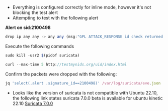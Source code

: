 - Everything is configured correctly for inline mode, however it's not blocking the test alert
- Attempting to test with the following alert

**Alert on sid:2100498**
```JavaScript
drop ip any any -> any any (msg:"GPL ATTACK_RESPONSE id check returned root"; content:"uid=0|28|root|29|"; classtype:bad-unknown; sid:2100498; rev:7; metadata:created_at 2010_09_23, updated_at 2010_09_23;)
```

Execute the following commands
```JavaScript
sudo kill -usr2 $(pidof suricata)
```
```JavaScript
curl --max-time 5 http://testmynids.org/uid/index.html
```
Confirm the packets were dropped with the following:
```JavaScript
jq 'select(.alert .signature_id==2100498)' /var/log/suricata/eve.json
```

- Looks like the version of suricata is not compatible with Ubuntu 22.10, the following link states suricata 7.0.0 beta is available for ubuntu kinetic 22.10 [Suricata 7.0.0](https://forum.suricata.io/t/suricata-7-0-0-beta-1-packages-are-now-available-for-ubuntu-on-ubuntu-ppa-launchpad/2921)
